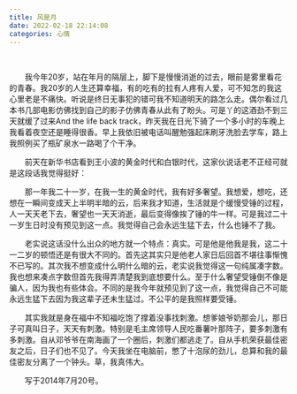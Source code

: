 ```yaml
---
title: 风是月
date: 2022-02-18 22:14:08
categories: 心情
---
```


&emsp;&emsp;

<!--more-->

&emsp;&emsp;我今年20岁，站在年月的隔层上，脚下是慢慢消逝的过去，眼前是雾里看花的青春。我20岁的人生还算幸福，有的吃有的拉有人疼有人爱，可不知怎的我这心里老是不痛快。听说是终日无事犯的错可我不知道明天的路怎么走。偶尔看过几本书几部电影仿佛找到自己的影子仿佛青春从此有了盼头。可是丫的这酒劲不到三天就缓了过来And the life back track，昨天我在日光下骑了一个多小时的车晚上我看着夜空还是睡得很香。早上我依旧被电话叫醒勉强起床刷牙洗脸去学车，路上我照例买了瓶矿泉水一路喝了个干净。

&emsp;&emsp;前天在新华书店看到王小波的黄金时代和白银时代，这家伙说话老不正经可就是这段话我觉得挺好：

&emsp;&emsp;那一年我二十一岁，在我一生的黄金时代，我有好多奢望。我想爱，想吃，还想在一瞬间变成天上半明半暗的云，后来我才知道，生活就是个缓慢受锤的过程，人一天天老下去，奢望也一天天消逝，最后变得像挨了锤的牛一样。可是我过二十一岁生日时没有预见到这一点。我觉得自己会永远生猛下去，什么也锤不了我。

&emsp;&emsp;老实说这话没什么出众的地方就一个特点：真实。可是他是他我是我，这二十一二岁的顿悟还是有很大不同的。首先这其实只是他老人家日后回首不堪往事惭愧不已写的。其次我不想变成什么明什么暗的云，老实说我觉得这一句纯属凑字数。我也想来凑点字数但首先我得弄清楚我到底想要什么。至于什么奢望受锤倒不像是骗人，因为我也有些体会。不同的是我今年就预见到了这一点，我觉得自己不可能永远生猛下去因为我这辈子还未生猛过。不公平的是我照样要受锤。

&emsp;&emsp;其实我就是身在福中不知福吃饱了撑着没事找刺激。想爹娘爷奶那会儿，那日子可真叫日子，天天有刺激。特别是毛主席领导人民吃番薯叶那阵子，要多刺激有多刺激。自从邓爷爷在南海画了一个圈后，刺激们都逃走了。自从手机荣获最佳密友之后，日子们也不见了。今天我坐在电脑前，憋了十泡尿的劲儿，总算和我的最佳密友分离了一个钟头。草，我真伟大。


&emsp;&emsp;写于2014年7月20号。
